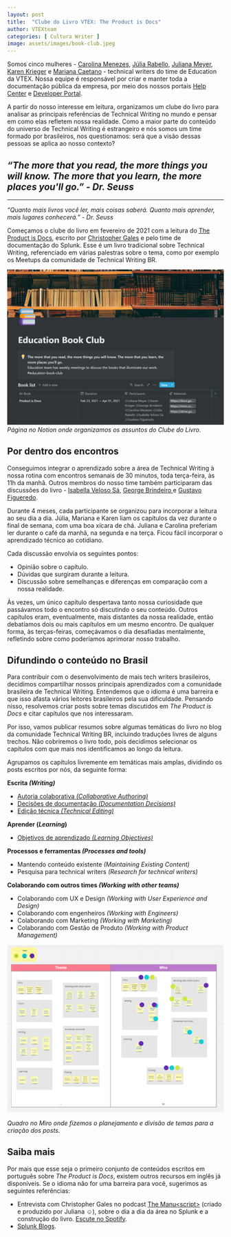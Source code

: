 ```yaml
---
layout: post
title:  "Clube do Livro VTEX: The Product is Docs"
author: VTEXteam
categories: [ Cultura Writer ]
image: assets/images/book-club.jpeg
---
```


Somos cinco mulheres - [Carolina Menezes](https://www.linkedin.com/in/carolinamnz/), [Júlia Rabello](https://www.linkedin.com/in/juliarabello/), [Juliana Meyer](https://www.linkedin.com/in/oijulianameyer/), [Karen Krieger](https://www.linkedin.com/in/karen-krieger-derraik/) e [Mariana Caetano](https://www.linkedin.com/in/marianacaetanop/) - technical writers do time de Education da VTEX. Nossa equipe é responsável por criar e manter toda a documentação pública da empresa, por meio dos nossos portais [Help Center](https://help.vtex.com/) e [Developer Portal](developers.vtex.com). 

A partir do nosso interesse em leitura, organizamos um clube do livro para analisar as principais referências de Technical Writing no mundo e pensar em como elas refletem nossa realidade. Como a maior parte do conteúdo do universo de Technical Writing é estrangeiro e nós somos um time formado por brasileiros, nos questionamos: será que a visão dessas pessoas se aplica ao nosso contexto?


## _“The more that you read, the more things you will know. The more that you learn, the more places you'll go.” - Dr. Seuss_
________________________________________________________________________________
_“Quanto mais livros você ler, mais coisas saberá. Quanto mais aprender, mais lugares conhecerá.” - Dr. Seuss_

Começamos o clube do livro em fevereiro de 2021 com a leitura do [The Product is Docs](https://www.splunk.com/en_us/blog/splunklife/the-product-is-docs.html), escrito por [Christopher Gales](https://www.splunk.com/en_us/blog/author/cgales.html) e pelo time de documentação do Splunk. Esse é um livro tradicional sobre Technical Writing, referenciado em várias palestras sobre o tema, como por exemplo os Meetups da comunidade de Technical Writing BR.


![VTEX Education team - Clube do livro](/assets/images/book-club-notion.png)
_Página no Notion onde organizamos os assuntos do Clube do Livro._


## Por dentro dos encontros

Conseguimos integrar o aprendizado sobre a área de Technical Writing à nossa rotina com encontros semanais de 30 minutos, toda terça-feira, às 11h da manhã. Outros membros do nosso time também participaram das discussões do livro - [Isabella Veloso Sá](https://www.linkedin.com/in/isabellaveloso/), [George Brindeiro ](https://www.linkedin.com/in/georgebrindeiro/)e [Gustavo Figueredo](https://www.linkedin.com/in/gustavo-figueredo-912720127/). 

Durante 4 meses, cada participante se organizou para incorporar a leitura ao seu dia a dia.  Júlia, Mariana e Karen liam os capítulos da vez durante o final de semana, com uma boa xícara de chá. Juliana e Carolina preferiam ler durante o café da manhã, na segunda e na terça. Ficou fácil incorporar o aprendizado técnico ao cotidiano. 

Cada discussão envolvia os seguintes pontos:

* Opinião sobre o  capítulo.
* Dúvidas que surgiram durante a leitura. 
* Discussão sobre semelhanças e diferenças em comparação com a nossa realidade.

Às vezes, um único capítulo despertava tanto nossa curiosidade que passávamos todo o encontro só discutindo o seu conteúdo. Outros capítulos eram, eventualmente, mais distantes da nossa realidade, então debatíamos dois ou mais  capítulos em um mesmo encontro. De qualquer forma, às terças-feiras, começávamos o dia desafiadas mentalmente, refletindo sobre como poderíamos aprimorar nosso trabalho.  


## Difundindo o conteúdo no Brasil

Para contribuir com o desenvolvimento de mais tech writers brasileiros, decidimos compartilhar nossos principais aprendizados com a comunidade brasileira de Technical Writing. Entendemos que o idioma é uma barreira e que isso afasta vários leitores brasileiros pela sua dificuldade. Pensando nisso, resolvemos criar posts sobre temas discutidos em _The Product is Docs_ e citar capítulos que nos interessaram. 

Por isso, vamos publicar resumos sobre algumas temáticas do livro no blog da comunidade Technical Writing BR, incluindo traduções livres de alguns trechos. Não cobriremos o livro todo, pois decidimos selecionar os capítulos com que mais nos identificamos ao longo da leitura.

Agrupamos os capítulos livremente em temáticas mais amplas, dividindo os posts escritos por nós, da seguinte forma:

**Escrita _(Writing)_**

* [Autoria colaborativa _(Collaborative Authoring)_](https://techwriting.com.br/VTEX-book-club-autoria-colaborativa/)  
* [Decisões de documentação _(Documentation Decisions)_](https://techwriting.com.br/VTEX-book-club-decisoes-documentacao/)  
* [Edição técnica _(Technical Editing)_](https://techwriting.com.br/VTEX-book-club-edicao-tecnica) 

**Aprender (_Learning_)**

* [Objetivos de aprendizado _(Learning Objectives)_](https://techwriting.com.br/VTEX-book-club-aprendizado/)

**Processos e ferramentas _(Processes and tools)_**

* Mantendo conteúdo existente _(Maintaining Existing Content)_
* Pesquisa para technical writers _(Research for technical writers)_

**Colaborando com outros times _(Working with other teams)_**

* Colaborando com UX e Design _(Working with User Experience and Design)_
* Colaborando com engenheiros _(Working with Engineers)_
* Colaborando com Marketing _(Working with Marketing)_
* Colaborando com Gestão de Produto _(Working with Product Management)_


![VTEX Education team - Quadro no Miro](/assets/images/book-club-miro.png)

_Quadro no Miro onde fizemos o planejamento e divisão de temas para a criação dos posts._


## Saiba mais

Por mais que esse seja o primeiro conjunto de conteúdos escritos em português sobre _The Product is Docs_, existem outros recursos em inglês já disponíveis. Se o idioma não for uma barreira para você, sugerimos as seguintes referências:

* Entrevista com Christopher Gales no podcast [The Manu&lt;script&gt;](https://themanuscript.co/) (criado e produzido por Juliana ☺️), sobre o dia a dia da área no Splunk e a construção do livro. [Escute no Spotify](https://open.spotify.com/episode/7cjKyKjtBR9lqLE2ujbBi1). 
* [Splunk Blogs](https://www.splunk.com/en_us/blog).

